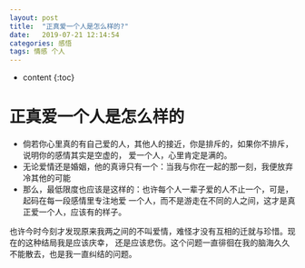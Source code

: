 ```yaml
---
layout: post
title:  "正真爱一个人是怎么样的?"
date:   2019-07-21 12:14:54
categories: 感悟
tags: 情感 个人
---
```


* content
{:toc}

# 正真爱一个人是怎么样的
* 倘若你心里真的有自己爱的人，其他人的接近，你是排斥的，如果你不排斥，说明你的感情其实是空虚的，
爱一个人，心里肯定是满的。
* 无论爱情还是婚姻，他的真谛只有一个：当我与你在一起的那一刻，我便放弃冷其他的可能
* 那么，最低限度也应该是这样的：也许每个人一辈子爱的人不止一个，可是，起码在每一段感情里专注地爱
一个人，而不是游走在不同的人之间，这才是真正爱一个人，应该有的样子。

也许今时今刻才发现原来我两之间的不叫爱情，难怪才没有互相的迁就与珍惜。现在的这种结局我是应该庆幸，
还是应该悲伤。这个问题一直徘徊在我的脑海久久不能散去，也是我一直纠结的问题。
